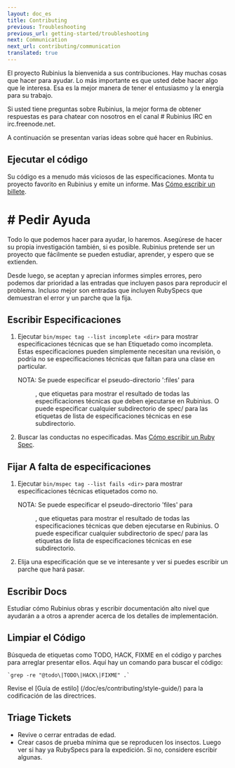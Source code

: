 ```yaml
---
layout: doc_es
title: Contributing
previous: Troubleshooting
previous_url: getting-started/troubleshooting
next: Communication
next_url: contributing/communication
translated: true
---
```


El proyecto Rubinius la bienvenida a sus contribuciones. Hay muchas cosas que
hacer para ayudar. Lo más importante es que usted debe hacer algo que le
interesa.  Esa es la mejor manera de tener el entusiasmo y la energía para su
trabajo.

Si usted tiene preguntas sobre Rubinius, la mejor forma de obtener respuestas
es para chatear con nosotros en el canal # Rubinius IRC en irc.freenode.net.

A continuación se presentan varias ideas sobre qué hacer en Rubinius.

## Ejecutar el código

Su código es a menudo más viciosos de las especificaciones. Monta tu proyecto
favorito en Rubinius y emite un informe. Mas [Cómo escribir un billete](/doc/en/how-to/write-a-ticket).


# # Pedir Ayuda

Todo lo que podemos hacer para ayudar, lo haremos. Asegúrese de hacer su
propia investigación también, si es posible. Rubinius pretende ser un proyecto
que fácilmente se pueden estudiar, aprender, y espero que se extienden.

Desde luego, se aceptan y aprecian informes simples errores, pero podemos dar
prioridad a las entradas que incluyen pasos para reproducir el problema.
Incluso mejor son entradas que incluyen RubySpecs que demuestran el error y un
parche que la fija.

## Escribir Especificaciones

  1. Ejecutar `bin/mspec tag --list incomplete <dir>` para mostrar
     especificaciones técnicas que se han Etiquetado como incompleta. Estas
     especificaciones pueden simplemente necesitan una revisión, o podría no
     se especificaciones técnicas que faltan para una clase en particular.

     NOTA: Se puede especificar el pseudo-directorio ':files' para <dir>, que
     etiquetas para mostrar el resultado de todas las especificaciones
     técnicas que deben ejecutarse en Rubinius. O puede especificar cualquier
     subdirectorio de spec/ para las etiquetas de lista de especificaciones
     técnicas en ese subdirectorio.

  2. Buscar las conductas no especificadas. Mas [Cómo escribir un Ruby
     Spec](/doc/en/how-to/write-a-ruby-spec).

## Fijar A falta de especificaciones

  1. Ejecutar `bin/mspec tag --list fails <dir>` para mostrar especificaciones
     técnicas etiquetados como no.

     NOTA: Se puede especificar el pseudo-directorio 'files' para <dir>, que
     etiquetas para mostrar el resultado de todas las especificaciones
     técnicas que deben ejecutarse en Rubinius. O puede especificar cualquier
     subdirectorio de spec/ para las etiquetas de lista de especificaciones
     técnicas en ese subdirectorio.

  2. Elija una especificación que se ve interesante y ver si puedes escribir
     un parche que hará pasar.

## Escribir Docs

Estudiar cómo Rubinius obras y escribir documentación alto nivel que ayudarán
a a otros a aprender acerca de los detalles de implementación.

## Limpiar el Código

Búsqueda de etiquetas como TODO, HACK, FIXME en el código y parches para
arreglar presentar ellos. Aquí hay un comando para buscar el código:

    `grep -re "@todo\|TODO\|HACK\|FIXME" .`

Revise el [Guía de estilo] (/doc/es/contributing/style-guide/) para
la codificación de las directrices.

## Triage Tickets

  * Revive o cerrar entradas de edad.
  * Crear casos de prueba mínima que se reproducen los insectos. Luego ver si
    hay ya RubySpecs para la expedición. Si no, considere escribir algunas.
